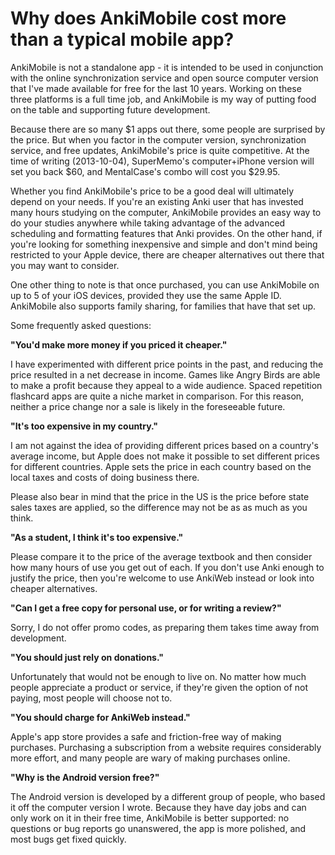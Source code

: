 # Why does AnkiMobile cost more than a typical mobile app?

AnkiMobile is not a standalone app - it is intended to be used in conjunction with the online synchronization service and open source computer version that I've made available for free for the last 10 years. Working on these three platforms is a full time job, and AnkiMobile is my way of putting food on the table and supporting future development.

Because there are so many $1 apps out there, some people are surprised by the price. But when you factor in the computer version, synchronization service, and free updates, AnkiMobile's price is quite competitive. At the time of writing (2013-10-04), SuperMemo's computer+iPhone version will set you back $60, and MentalCase's combo will cost you $29.95.

Whether you find AnkiMobile's price to be a good deal will ultimately depend on your needs. If you're an existing Anki user that has invested many hours studying on the computer, AnkiMobile provides an easy way to do your studies anywhere while taking advantage of the advanced scheduling and formatting features that Anki provides. On the other hand, if you're looking for something inexpensive and simple and don't mind being restricted to your Apple device, there are cheaper alternatives out there that you may want to consider.

One other thing to note is that once purchased, you can use AnkiMobile on up to 5 of your iOS devices, provided they use the same Apple ID. AnkiMobile also supports family sharing, for families that have that set up.

Some frequently asked questions:

**"You'd make more money if you priced it cheaper."**

I have experimented with different price points in the past, and reducing the price resulted in a net decrease in income. Games like Angry Birds are able to make a profit because they appeal to a wide audience. Spaced repetition flashcard apps are quite a niche market in comparison. For this reason, neither a price change nor a sale is likely in the foreseeable future.

**"It's too expensive in my country."**

I am not against the idea of providing different prices based on a country's average income, but Apple does not make it possible to set different prices for different countries. Apple sets the price in each country based on the local taxes and costs of doing business there.

Please also bear in mind that the price in the US is the price before state sales taxes are applied, so the difference may not be as as much as you think.

**"As a student, I think it's too expensive."**

Please compare it to the price of the average textbook and then consider how many hours of use you get out of each. If you don't use Anki enough to justify the price, then you're welcome to use AnkiWeb instead or look into cheaper alternatives.

**"Can I get a free copy for personal use, or for writing a review?"**

Sorry, I do not offer promo codes, as preparing them takes time away from development.

**"You should just rely on donations."**

Unfortunately that would not be enough to live on. No matter how much people appreciate a product or service, if they're given the option of not paying, most people will choose not to.

**"You should charge for AnkiWeb instead."**

Apple's app store provides a safe and friction-free way of making purchases. Purchasing a subscription from a website requires considerably more effort, and many people are wary of making purchases online.

**"Why is the Android version free?"**

The Android version is developed by a different group of people, who based it off the computer version I wrote. Because they have day jobs and can only work on it in their free time, AnkiMobile is better supported: no questions or bug reports go unanswered, the app is more polished, and most bugs get fixed quickly.
